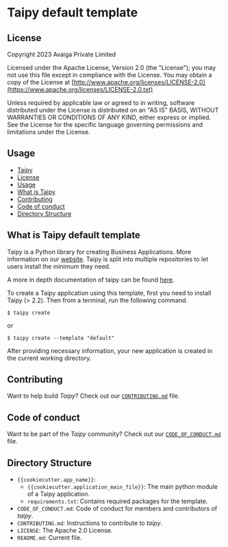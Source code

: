 # Taipy default template

## License
Copyright 2023 Avaiga Private Limited

Licensed under the Apache License, Version 2.0 (the "License"); you may not use this file except in compliance with
the License. You may obtain a copy of the License at
[http://www.apache.org/licenses/LICENSE-2.0](https://www.apache.org/licenses/LICENSE-2.0.txt)

Unless required by applicable law or agreed to in writing, software distributed under the License is distributed on
an "AS IS" BASIS, WITHOUT WARRANTIES OR CONDITIONS OF ANY KIND, either express or implied. See the License for the
specific language governing permissions and limitations under the License.

## Usage
  - [Taipy](#taipy)
  - [License](#license)
  - [Usage](#usage)
  - [What is Taipy](#what-is-taipy)
  - [Contributing](#contributing)
  - [Code of conduct](#code-of-conduct)
  - [Directory Structure](#directory-structure)

## What is Taipy default template

Taipy is a Python library for creating Business Applications. More information on our [website](https://www.taipy.io).
Taipy is split into multiple repositories to let users install the minimum they need.

A more in depth documentation of taipy can be found [here](https://docs.taipy.io).

To create a Taipy application using this template, first you need to install Taipy (> 2.2). Then from a terminal, run the following command.
```
$ taipy create
```
or
```
$ taipy create --template "default"
```

After providing necessary information, your new application is created in the current working directory.

## Contributing

Want to help build _Taipy_? Check out our [`CONTRIBUTING.md`](CONTRIBUTING.md) file.

## Code of conduct

Want to be part of the _Taipy_ community? Check out our [`CODE_OF_CONDUCT.md`](CODE_OF_CONDUCT.md) file.

## Directory Structure

- `{{cookiecutter.app_name}}`:
    - `{{cookiecutter.application_main_file}}`: The main python module of a Taipy application.
    - `requirements.txt`: Contains required packages for the template.
- `CODE_OF_CONDUCT.md`: Code of conduct for members and contributors of _taipy_.
- `CONTRIBUTING.md`: Instructions to contribute to _taipy_.
- `LICENSE`: The Apache 2.0 License.
- `README.md`: Current file.
